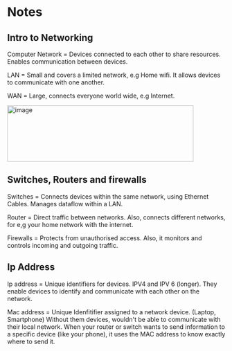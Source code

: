 # Notes 

## Intro to Networking 
Computer Network = Devices connected to each other to share resources. Enables communication between devices. 

LAN = Small and covers a limited network, e.g Home wifi. It allows devices to communicate with one another. 

WAN = Large, connects everyone world wide, e.g Internet. 

<img width="430" height="130" alt="image" src="https://github.com/user-attachments/assets/d61eb2a3-7453-46af-96d9-9240ae982293" />

## Switches, Routers and firewalls 

Switches = Connects devices within the same network, using Ethernet Cables. Manages dataflow within a LAN.

Router = Direct traffic between networks. Also, connects different networks, for e,g your home network with the internet. 

Firewalls = Protects from unauthorised access. Also, it monitors and controls incoming and outgoing traffic. 

## Ip Address

Ip address = Unique identifiers for devices. IPV4  and IPV 6 (longer). They enable devices to identify and communicate with each other on the network.

Mac address = Unique Idenfitifier assigned to a network device. (Laptop, Smartphone) Without them devices, wouldn't be able to communicate with their local network. When your router or switch wants to send information to a specific device (like your phone), it uses the MAC address to know exactly where to send it. 

